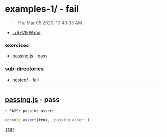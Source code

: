 # examples-1/ - fail

> Thu Mar 05 2020, 10:43:33 AM

* [../REVIEW.md](../REVIEW.md)

### exercises

* [passing.js](#passingjs---pass) - pass

### sub-directories

* [nested/](./nested/REVIEW.md) - fail

---

## [passing.js](./passing.js) - pass

```txt
+ PASS: passing assert
```

```js
console.assert(true, 'passing assert')

```

[TOP](#readme)

